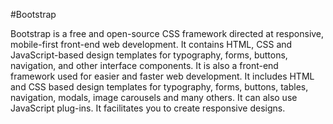 #Bootstrap

Bootstrap is a free and open-source CSS framework directed at responsive, mobile-first front-end web development. It contains HTML, CSS and JavaScript-based design templates for typography, forms, buttons, navigation, and other interface components. It is also a front-end framework used for easier and faster web development. It includes HTML and CSS based design templates for typography, forms, buttons, tables, navigation, modals, image carousels and many others. It can also use JavaScript plug-ins. It facilitates you to create responsive designs.